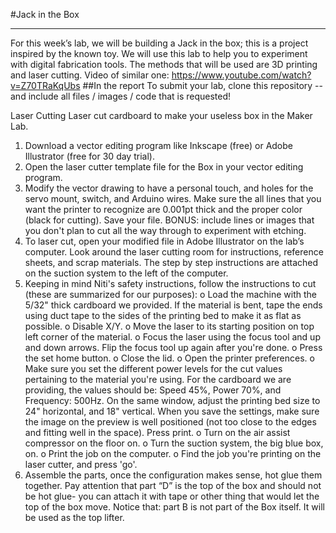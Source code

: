 #Jack in the Box

***

For this week’s lab, we will be building a Jack in the box; this is a project inspired by the known toy. We will use this lab to help you to experiment with digital fabrication tools. The methods that will be used are 3D printing and laser cutting.
Video of similar one: https://www.youtube.com/watch?v=Z70TRaKqUbs
##In the report
To submit your lab, clone this repository -- and include all files / images / code that is requested!

Laser Cutting
Laser cut cardboard to make your useless box in the Maker Lab.
1.	Download a vector editing program like Inkscape (free) or Adobe Illustrator (free for 30 day trial).
2.	Open the laser cutter template file for the Box in your vector editing program.
3.	Modify the vector drawing to have a personal touch, and holes for the servo mount, switch, and Arduino wires. Make sure the all lines that you want the printer to recognize are 0.001pt thick and the proper color (black for cutting). Save your file. BONUS: include lines or images that you don't plan to cut all the way through to experiment with etching.
4.	To laser cut, open your modified file in Adobe Illustrator on the lab’s computer. Look around the laser cutting room for instructions, reference sheets, and scrap materials. The step by step instructions are attached on the suction system to the left of the computer.
5.	Keeping in mind Niti's safety instructions, follow the instructions to cut (these are summarized for our purposes):
o	Load the machine with the 5/32" thick cardboard we provided. If the material is bent, tape the ends using duct tape to the sides of the printing bed to make it as flat as possible.
o	Disable X/Y.
o	Move the laser to its starting position on top left corner of the material.
o	Focus the laser using the focus tool and up and down arrows. Flip the focus tool up again after you're done.
o	Press the set home button.
o	Close the lid.
o	Open the printer preferences.
o	Make sure you set the different power levels for the cut values pertaining to the material you're using. For the cardboard we are providing, the values should be: Speed 45%, Power 70%, and Frequency: 500Hz. On the same window, adjust the printing bed size to 24" horizontal, and 18" vertical. When you save the settings, make sure the image on the preview is well positioned (not too close to the edges and fitting well in the space). Press print.
o	Turn on the air assist compressor on the floor on.
o	Turn the suction system, the big blue box, on.
o	Print the job on the computer.
o	Find the job you're printing on the laser cutter, and press 'go'.
6.	Assemble the parts, once the configuration makes sense, hot glue them together. Pay attention that part “D” is the top of the box and should not be hot glue- you can attach it with tape or other thing that would let the top of the box move.
Notice that: part B is not part of the Box itself. It will be used as the top lifter.
